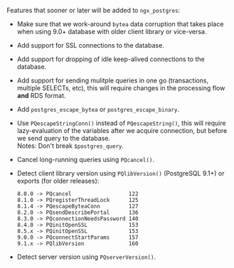 Features that sooner or later will be added to `ngx_postgres`:

* Make sure that we work-around `bytea` data corruption that takes place
  when using 9.0+ database with older client library or vice-versa.

* Add support for SSL connections to the database.

* Add support for dropping of idle keep-alived connections to the
  database.

* Add support for sending mulitple queries in one go (transactions,
  multiple SELECTs, etc), this will require changes in the processing
  flow __and__ RDS format.

* Add `postgres_escape_bytea` or `postgres_escape_binary`.

* Use `PQescapeStringConn()` instead of `PQescapeString()`, this will
  require lazy-evaluation of the variables after we acquire connection,
  but before we send query to the database.  
  Notes: Don't break `$postgres_query`.

* Cancel long-running queries using `PQcancel()`.

* Detect client library version using `PQlibVersion()` (PostgreSQL 9.1+)
  or exports (for older releases):

      8.0.0 -> PQcancel                  122
      8.1.0 -> PQregisterThreadLock      125
      8.1.4 -> PQescapeByteaConn         127
      8.2.0 -> PQsendDescribePortal      136
      8.3.0 -> PQconnectionNeedsPassword 140
      8.4.0 -> PQinitOpenSSL             153
      8.5.x -> PQinitOpenSSL             153
      9.0.0 -> PQconnectStartParams      157
      9.1.x -> PQlibVersion              160

* Detect server version using `PQserverVersion()`.
